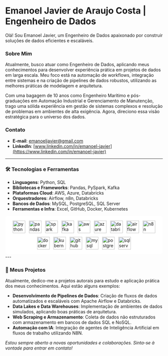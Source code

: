 # Emanoel Javier de Araujo Costa | Engenheiro de Dados

Olá! Sou Emanoel Javier, um Engenheiro de Dados apaixonado por construir soluções de dados eficientes e escaláveis.

### Sobre Mim

Atualmente, busco atuar como Engenheiro de Dados, aplicando meus conhecimentos para desenvolver experiência prática em projetos de dados em larga escala. Meu foco está na automação de workflows, integração entre sistemas e na criação de pipelines de dados robustos, utilizando as melhores práticas de modelagem e arquitetura.

Com uma bagagem de 10 anos como Engenheiro Marítimo e pós-graduações em Automação Industrial e Gerenciamento de Manutenção, trago uma sólida experiência em gestão de sistemas complexos e resolução de problemas em ambientes de alta exigência. Agora, direciono essa visão estratégica para o universo dos dados.

### Contato

* **E-mail**: [emanoeljavier@gmail.com](mailto:emanoeljavier@gmail.com)
* **LinkedIn**: [www.linkedin.com/in/emanoel-javier](https://www.linkedin.com/in/emanoel-javier)

---

### 🛠️ Tecnologias e Ferramentas

* **Linguagens**: Python, SQL 
* **Bibliotecas e Frameworks**: Pandas, PySpark, Kafka 
* **Plataformas Cloud**: AWS, Azure, Databricks  
* **Orquestradores**: Airflow, n8n, Databricks 
* **Bancos de Dados**: MySQL, PostgreSQL, SQL Server 
* **Ferramentas e Infra**: Excel, GitHub, Docker, Kubernetes 

<div style="display: flex; justify-content: center; flex-wrap: wrap; gap: 12px; background-color:#FFFFFF; padding: 15px; border-radius: 10px;"><a href="https://www.python.org" target="_blank" rel="noreferrer"><img src="https://cdn.jsdelivr.net/gh/devicons/devicon/icons/python/python-original.svg" alt="python" width="40" height="40"/></a><a href="https://pandas.pydata.org/" target="_blank" rel="noreferrer"><img src="https://cdn.jsdelivr.net/gh/devicons/devicon/icons/pandas/pandas-original.svg" alt="pandas" width="40" height="40"/></a><a href="https://spark.apache.org/" target="_blank" rel="noreferrer"><img src="https://cdn.jsdelivr.net/gh/devicons/devicon/icons/apachespark/apachespark-original-wordmark.svg" alt="spark" width="40" height="40"/></a><a href="https://kafka.apache.org/" target="_blank" rel="noreferrer"><img src="https://cdn.jsdelivr.net/gh/devicons/devicon/icons/apachekafka/apachekafka-original-wordmark.svg" alt="kafka" width="40" height="40"/></a><a href="https://aws.amazon.com" target="_blank" rel="noreferrer"><img src="https://cdn.jsdelivr.net/gh/devicons/devicon/icons/amazonwebservices/amazonwebservices-original-wordmark.svg" alt="aws" width="40" height="40"/></a><a href="https://azure.microsoft.com/" target="_blank" rel="noreferrer"><img src="https://cdn.jsdelivr.net/gh/devicons/devicon/icons/azure/azure-original.svg" alt="azure" width="40" height="40"/></a><a href="https://databricks.com/" target="_blank" rel="noreferrer"><img src="https://cdn.simpleicons.org/databricks/E25A16" alt="databricks" width="40" height="40"/></a><a href="https://airflow.apache.org/" target="_blank" rel="noreferrer"><img src="https://cdn.jsdelivr.net/gh/devicons/devicon/icons/apacheairflow/apacheairflow-original.svg" alt="airflow" width="40" height="40"/></a><a href="https://n8n.io/" target="_blank" rel="noreferrer"><img src="https://cdn.simpleicons.org/n8n/1A82E5" alt="n8n" width="40" height="40"/></a><a href="https://www.docker.com/" target="_blank" rel="noreferrer"><img src="https://cdn.jsdelivr.net/gh/devicons/devicon/icons/docker/docker-original-wordmark.svg" alt="docker" width="40" height="40"/></a><a href="https://kubernetes.io" target="_blank" rel="noreferrer"><img src="https://cdn.jsdelivr.net/gh/devicons/devicon/icons/kubernetes/kubernetes-plain-wordmark.svg" alt="kubernetes" width="40" height="40"/></a><a href="https://github.com/" target="_blank" rel="noreferrer"><img src="https://cdn.jsdelivr.net/gh/devicons/devicon/icons/github/github-original-wordmark.svg" alt="github" width="40" height="40"/></a><a href="https://www.mysql.com/" target="_blank" rel="noreferrer"><img src="https://cdn.jsdelivr.net/gh/devicons/devicon/icons/mysql/mysql-original-wordmark.svg" alt="mysql" width="40" height="40"/></a><a href="https://www.postgresql.org" target="_blank" rel="noreferrer"><img src="https://cdn.jsdelivr.net/gh/devicons/devicon/icons/postgresql/postgresql-original-wordmark.svg" alt="postgresql" width="40" height="40"/></a><a href="https://www.microsoft.com/en-us/sql-server" target="_blank" rel="noreferrer"><img src="https://cdn.jsdelivr.net/gh/devicons/devicon/icons/microsoftsqlserver/microsoftsqlserver-plain-wordmark.svg" alt="sqlserver" width="40" height="40"/></a></div>
---

### 🚀 Meus Projetos

Atualmente, dedico-me a projetos autorais para estudo e aplicação prática dos meus conhecimentos. Aqui estão alguns exemplos:

* **Desenvolvimento de Pipelines de Dados**: Criação de fluxos de dados automatizados e escaláveis com Apache Airflow e Databricks.
* **Data Lakes e Data Warehouses**: Implementação de ambientes de dados simulados, aplicando boas práticas de arquitetura. 
* **Web Scraping e Armazenamento**: Coleta de dados não estruturados com armazenamento em bancos de dados SQL e NoSQL.
* **Automação com IA**: Integração de agentes de Inteligência Artificial em fluxos de trabalho utilizando N8N.

*Estou sempre aberto a novas oportunidades e colaborações. Sinta-se à vontade para entrar em contato!*
